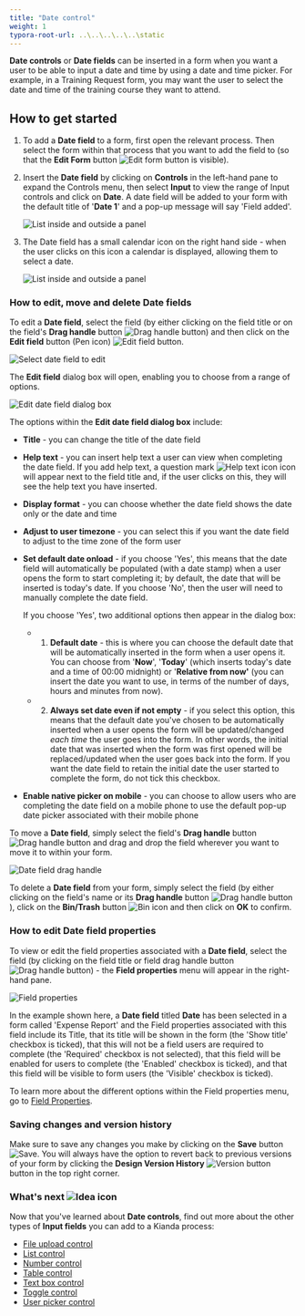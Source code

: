 ```yaml
---
title: "Date control"
weight: 1
typora-root-url: ..\..\..\..\..\static
---
```


**Date controls** or **Date fields** can be inserted in a form when you want a user to be able to input a date and time by using a date and time picker. For example, in a Training Request form, you may want the user to select the date and time of the training course they want to attend.

## How to get started

1. To add a **Date field** to a form, first open the relevant process. Then select the form within that process that you want to add the field to (so that the **Edit Form** button ![Edit form button](/images/penicon.png) is visible). 


2. Insert the **Date field** by clicking on **Controls** in the left-hand pane to expand the Controls menu, then select **Input** to view the range of Input controls and click on **Date**. A date field will be added to your form with the default title of '**Date 1**' and a pop-up message will say 'Field added'.

   ![List inside and outside a panel](/images/date-field-added.jpg)
   
3. The Date field has a small calendar icon on the right hand side - when the user clicks on this icon a calendar is displayed, allowing them to select a date.

   ![List inside and outside a panel](/images/date-field-expanded.jpg)
   
### How to edit, move and delete Date fields

To edit a **Date field**, select the field (by either clicking on the field title or on the field's **Drag handle** button ![Drag handle button](/images/draghandlewhite-frame.png)) and then click on the **Edit field** button (Pen icon) ![Edit field button](/images/penicon.png). 

![Select date field to edit](/images/select-date-field-to-edit.jpg)

The **Edit field** dialog box will open, enabling you to choose from a range of options.

![Edit date field dialog box](/images/edit-date-field-dialog-box.jpg)

The options within the **Edit date field dialog box** include:

- **Title** - you can change the title of the date field

- **Help text** - you can insert help text a user can view when completing the date field. If you add help text, a question mark ![Help text icon](/images/help-icon.jpg) icon will appear next to the field title and, if the user clicks on this, they will see the help text you have inserted.

- **Display format** - you can choose whether the date field shows the date only or the date and time

- **Adjust to user timezone** - you can select this if you want the date field to adjust to the time zone of the form user

- **Set default date onload** - if you choose 'Yes', this means that the date field will automatically be populated (with a date stamp) when a user opens the form to start completing it; by default, the date that will be inserted is today's date. If you choose 'No', then the user will need to manually complete the date field. 
  
  If you choose 'Yes', two additional options then appear in the dialog box: 

  - 1. **Default date** - this is where you can choose the default date that will be automatically inserted in the form when a user opens it. You can choose from '**Now**', '**Today**' (which inserts today's date and a time of 00:00 midnight) or '**Relative from now'** (you can insert the date you want to use, in terms of the number of days, hours and minutes from now).
  - 2. **Always set date even if not empty** - if you select this option, this means that the default date you've chosen to be automatically inserted when a user opens the form will be updated/changed *each time* the user goes into the form. In other words, the initial date that was inserted when the form was first opened will be replaced/updated when the user goes back into the form. If you want the date field to retain the initial date the user started to complete the form, do not tick this checkbox.
  
- **Enable native picker on mobile** - you can choose to allow users who are completing the date field on a mobile phone to use the default pop-up date picker associated with their mobile phone

To move a **Date field**, simply select the field's **Drag handle** button ![Drag handle button](/images/draghandlewhite-frame.png) and drag and drop the field wherever you want to move it to within your form.

![Date field drag handle](/images/move-date-field-drag-handle.jpg)

To delete a **Date field** from your form, simply select the field (by either clicking on the field's name or its **Drag handle** button ![Drag handle button](/images/draghandlewhite-frame.png)), click on the **Bin/Trash** button ![Bin icon](/images/binicon.png) and then click on **OK** to confirm.

### How to edit Date field properties ###
To view or edit the field properties associated with a **Date field**, select the field (by clicking on the field title or field drag handle button ![Drag handle button](/images/draghandlewhite-frame.png)) - the **Field properties** menu will appear in the right-hand pane.

![Field properties](/images/date-field-properties-new.jpg)

In the example shown here, a **Date field** titled **Date** has been selected in a form called 'Expense Report' and the Field properties associated with this field include its Title, that its title will be shown in the form (the 'Show title' checkbox is ticked), that this will not be a field users are required to complete (the 'Required' checkbox is not selected), that this field will be enabled for users to complete (the 'Enabled' checkbox is ticked), and that this field will be visible to form users (the 'Visible' checkbox is ticked).

To learn more about the different options within the Field properties menu, go to [Field Properties](/docs/platform/controls/properties#field-properties).

### Saving changes and version history ###
Make sure to save any changes you make by clicking on the **Save** button ![Save](/images/saveprocess.png). You will always have the option to revert back to previous versions of your form by clicking the **Design Version History** ![Version button](/images/version8.png) button in the top right corner.



### What's next  ![Idea icon](/images/18.png) ###

Now that you've learned about **Date controls**, find out more about the other types of **Input fields** you can add to a Kianda process:

- [File upload control](/docs/platform/controls/input/file-upload/)
- [List control](/docs/platform/controls/input/list/)
- [Number control](/docs/platform/controls/input/number/)
- [Table control](/docs/platform/controls/input/table/)
- [Text box control](/docs/platform/controls/input/textbox/)
- [Toggle control](/docs/platform/controls/input/toggle/)
- [User picker control](/docs/platform/controls/input/user-picker/)